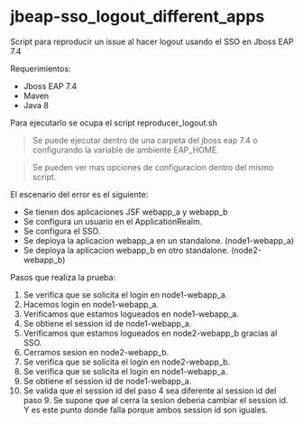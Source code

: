 # jbeap-sso_logout_different_apps
Script para reproducir un issue al hacer logout usando el SSO en Jboss EAP 7.4

Requerimientos:
- Jboss EAP 7.4
- Maven
- Java 8

Para ejecutarlo se ocupa el script reproducer_logout.sh
> Se puede ejecutar dentro de una carpeta del jboss eap 7.4 o configurando la variable de ambiente EAP_HOME.

> Se pueden ver mas opciones de configuracion dentro del mismo script.


El escenario del error es el siguiente:
- Se tienen dos aplicaciones JSF webapp_a y webapp_b
- Se configura un usuario en el ApplicationRealm.
- Se configura el SSO.
- Se deploya la aplicacion webapp_a en un standalone. (node1-webapp_a)
- Se deploya la aplicacion webapp_b en otro standalone. (node2-webapp_b)


Pasos que realiza la prueba:

1. Se verifica que se solicita el login en node1-webapp_a.
2. Hacemos login en node1-webapp_a.
3. Verificamos que estamos logueados en node1-webapp_a.
4. Se obtiene el session id de node1-webapp_a.
5. Verificamos que estamos logueados en node2-webapp_b gracias al SSO.
6. Cerramos sesion en node2-webapp_b.
7. Se verifica que se solicita el login en node2-webapp_b.
8. Se verifica que se solicita el login en node1-webapp_a.
9. Se obtiene el session id de node1-webapp_a.
10. Se valida que el session id del paso 4 sea diferente al session id del paso 9. 
Se supone que al cerra la sesion deberia cambiar el session id. Y es este punto donde falla porque ambos session id son iguales.
